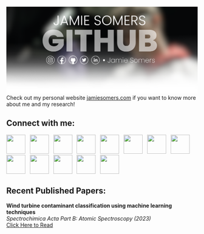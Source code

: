 ![Scientist Jamie Somers](https://raw.githubusercontent.com/JamieSomers/JamieSomers/main/Github.png)
Check out my personal website <a target="_blank" href="https://www.jamiesomers.com">jamiesomers.com</a> if you want to know more about me and my research!
## **Connect with me:**
<a target="_blank" href="https://www.jamiesomers.com"><img src="https://jamiesomers.com/imgs/js-github-logo.png" width="50" height="50"></a>
&nbsp;
<a target="_blank" href="https://orcid.org/0000-0003-3787-3393"><img src="https://jamiesomers.com/imgs/or-github-logo.png" width="50" height="50"></a>
&nbsp;
<a target="_blank" href="https://scholar.google.com/citations?user=StcLIYEAAAAJ"><img src="https://jamiesomers.com/imgs/gs-github-logo.png" width="50" height="50"></a>
&nbsp;
<a target="_blank" href="https://www.researchgate.net/profile/Jamie-Somers"><img src="https://jamiesomers.com/imgs/rg-github-logo.png" width="50" height="50"></a>
&nbsp;
<a target="_blank" href="https://www.webofscience.com/wos/author/record/GON-6744-2022"><img src="https://jamiesomers.com/imgs/cl-github-logo.png" width="50" height="50"></a>
&nbsp;
<a target="_blank" href="https://www.linkedin.com/in/jamiesomers"><img src="https://jamiesomers.com/imgs/linkedin-github-logo.png" width="50" height="50"></a>
&nbsp;
<a target="_blank" href="https://www.twitter.com/jamiesomers1"><img src="https://jamiesomers.com/imgs/x-github-logo.png" width="50" height="50"></a>
&nbsp;
<a target="_blank" href="https://www.github.com/JamieSomers"><img src="https://jamiesomers.com/imgs/github-github-logo.png" width="50" height="50"></a>
&nbsp;
<a target="_blank" href="https://www.reddit.com/user/JamieSomers"><img src="https://jamiesomers.com/imgs/red-github-logo.png" width="50" height="50"></a>
&nbsp;
<a target="_blank" href="https://www.instagram.com/jamiesomers.ie"><img src="https://jamiesomers.com/imgs/insta-github-logo.png" width="50" height="50"></a>
&nbsp;
<a target="_blank" href="https://www.facebook.com/jamiesomers.ie"><img src="https://jamiesomers.com/imgs/fb-github-logo.png" width="50" height="50"></a>
&nbsp;
<a target="_blank" rel="me" href="https://mstdn.social/@jamiesomers"><img src="https://jamiesomers.com/imgs/mastodon.png" width="50" height="50"></a>
&nbsp;
<a target="_blank" href="https://bsky.app/profile/jamiesomers.com"><img src="https://jamiesomers.com/imgs/bs-github-logo.png" width="50" height="50"></a>
&nbsp;
<!---
JamieSomers/JamieSomers is a ✨ special ✨ repository because its `README.md` (this file) appears on your GitHub profile.
You can click the Preview link to take a look at your changes.
--->
## **Recent Published Papers:**
**Wind turbine contaminant classification using machine learning techniques**<br/>
*Spectrochimica Acta Part B: Atomic Spectroscopy (2023)*<br/>
<a target="_blank" href="https://doi.org/10.1016/j.sab.2023.106802">Click Here to Read</a>
